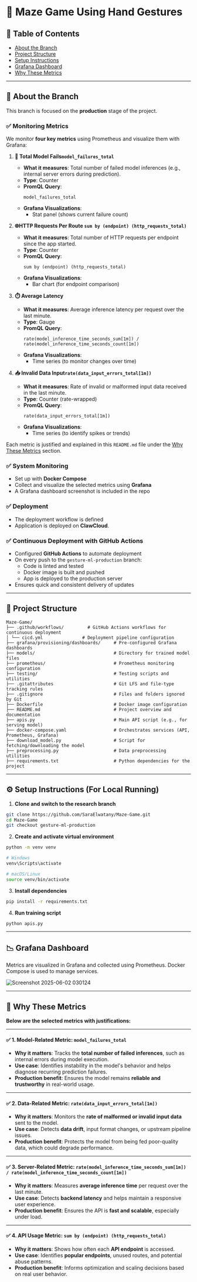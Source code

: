 # 🧠 Maze Game Using Hand Gestures


## 📑 Table of Contents
- [About the Branch](#about-the-branch)
- [Project Structure](#project-structure)
- [Setup Instructions](#️-setup-instructions-for-local-running)
- [Grafana Dashboard](#grafana-dashboard)
- [Why These Metrics](#why-these-metrics)


---


## 📌 About the Branch

This branch is focused on the **production** stage of the project.

### ✅ Monitoring Metrics 

We monitor **four key metrics** using Prometheus and visualize them with Grafana:

1. **🔁 Total Model Fails`model_failures_total`**  
   - **What it measures**: Total number of failed model inferences (e.g., internal server errors during prediction).  
   - **Type**: Counter  
   - **PromQL Query**:  
     ```promql
     model_failures_total
     ```  
   - **Grafana Visualizations**:  
     - Stat panel (shows current failure count)  

2. **🌐HTTP Requests Per Route `sum by (endpoint) (http_requests_total)`**  
   - **What it measures**: Total number of HTTP requests per endpoint since the app started.  
   - **Type**: Counter  
   - **PromQL Query**:  
     ```promql
     sum by (endpoint) (http_requests_total)
     ```  
   - **Grafana Visualizations**:  
     - Bar chart (for endpoint comparison)  

3. **⏱️ Average Latency**  
   - **What it measures**: Average inference latency per request over the last minute.  
   - **Type**: Gauge  
   - **PromQL Query**:  
     ```promql
     rate(model_inference_time_seconds_sum[1m]) / rate(model_inference_time_seconds_count[1m])
     ```  
   - **Grafana Visualizations**:  
     - Time series (to monitor changes over time)  

4. **📥 Invalid Data Input`rate(data_input_errors_total[1m])`**  
   - **What it measures**: Rate of invalid or malformed input data received in the last minute.  
   - **Type**: Counter (rate-wrapped)  
   - **PromQL Query**:  
     ```promql
     rate(data_input_errors_total[1m])
     ```  
   - **Grafana Visualizations**:  
     - Time series (to identify spikes or trends)  


Each metric is justified and explained in this `README.md` file under the [Why These Metrics](#why-these-metrics) section.


### ✅ System Monitoring
- Set up with **Docker Compose**
- Collect and visualize the selected metrics using **Grafana**
- A Grafana dashboard screenshot is included in the repo
  

### ✅ Deployment
- The deployment workflow is defined
- Application is deployed on **ClawCloud**.
  

### ✅ Continuous Deployment with GitHub Actions
- Configured **GitHub Actions** to automate deployment
- On every push to the `gesture-ml-production` branch:
  - Code is linted and tested
  - Docker image is built and pushed
  - App is deployed to the production server
- Ensures quick and consistent delivery of updates



---




## 📁 Project Structure
```<code>
Maze-Game/
├── .github/workflows/         # GitHub Actions workflows for continuous deployment
│ └── cicd.yml               # Deployment pipeline configuration
├── grafana/provisioning/dashboards/     # Pre-configured Grafana dashboards
├── models/                              # Directory for trained model files
├── prometheus/                          # Prometheus monitoring configuration
├── testing/                             # Testing scripts and utilities
├── .gitattributes                       # Git LFS and file-type tracking rules
├── .gitignore                           # Files and folders ignored by Git
├── Dockerfile                           # Docker image configuration
├── README.md                            # Project overview and documentation
├── apis.py                              # Main API script (e.g., for serving model)
├── docker-compose.yaml                  # Orchestrates services (API, Prometheus, Grafana)
├── download_model.py                    # Script for fetching/downloading the model
├── preprocessing.py                     # Data preprocessing utilities
├── requirements.txt                     # Python dependencies for the project
```


---


## ⚙️ Setup Instructions (For Local Running)

1. **Clone and switch to the research branch**

```bash
git clone https://github.com/SaraElwatany/Maze-Game.git
cd Maze-Game
git checkout gesture-ml-production
```


2. **Create and activate virtual environment**

```bash
python -m venv venv

# Windows
venv\Scripts\activate

# macOS/Linux
source venv/bin/activate
```


3. **Install dependencies**

```bash
pip install -r requirements.txt
```


4. **Run training script**
   
```bash
python apis.py
```





---



## 📉 Grafana Dashboard

Metrics are visualized in Grafana and collected using Prometheus.
Docker Compose is used to manage services.

![Screenshot 2025-06-02 030124](https://github.com/user-attachments/assets/17b4f71f-2430-428e-8470-37a0042ac303)



---




## 🧩 Why These Metrics

**Below are the selected metrics with justifications:**

---

#### ✅ 1. Model-Related Metric: `model_failures_total`

- **Why it matters**: Tracks the **total number of failed inferences**, such as internal errors during model execution.
- **Use case**: Identifies instability in the model's behavior and helps diagnose recurring prediction failures.
- **Production benefit**: Ensures the model remains **reliable and trustworthy** in real-world usage.

---

#### ✅ 2. Data-Related Metric: `rate(data_input_errors_total[1m])`

- **Why it matters**: Monitors the **rate of malformed or invalid input data** sent to the model.
- **Use case**: Detects **data drift**, input format changes, or upstream pipeline issues.
- **Production benefit**: Protects the model from being fed poor-quality data, which could degrade performance.

---

#### ✅ 3. Server-Related Metric: `rate(model_inference_time_seconds_sum[1m]) / rate(model_inference_time_seconds_count[1m])`

- **Why it matters**: Measures **average inference time** per request over the last minute.
- **Use case**: Detects **backend latency** and helps maintain a responsive user experience.
- **Production benefit**: Ensures the API is **fast and scalable**, especially under load.

---

#### ✅ 4. API Usage Metric: `sum by (endpoint) (http_requests_total)`

- **Why it matters**: Shows how often each **API endpoint** is accessed.
- **Use case**: Identifies **popular endpoints**, unused routes, and potential abuse patterns.
- **Production benefit**: Informs optimization and scaling decisions based on real user behavior.





